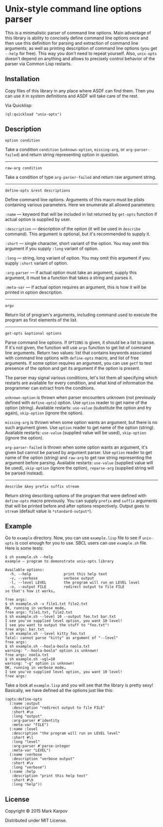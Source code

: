 # Unix-style command line options parser

This is a minimalistic parser of command line options. Main advantage of
this library is ability to concisely define command line options once and
then use this definition for parsing and extraction of command line
arguments, as well as printing description of command line options (you get
`--help` for free). This way you don't need to repeat yourself. Also,
`unix-opts` doesn't depend on anything and allows to precisely control
behavior of the parser via Common Lisp restarts.

## Installation

Copy files of this library in any place where ASDF can find them. Then you
can use it in system definitions and ASDF will take care of the rest.

Via Quicklisp:

```
(ql:quickload "unix-opts")
```

## Description

```
option condition
```

Take a condition `condition` (`unknown-option`, `missing-arg`, or
`arg-parser-failed`) and return string representing option in question.

----

```
raw-arg condition
```

Take a condition of type `arg-parser-failed` and return raw argument string.

----

```
define-opts &rest descriptions
```

Define command line options. Arguments of this macro must be plists
containing various parameters. Here we enumerate all allowed parameters:

`:name` — keyword that will be included in list returned by `get-opts`
function if actual option is supplied by user.

`:description` — description of the option (it will be used in `describe`
command). This argument is optional, but it's recommended to supply it.

`:short` — single character, short variant of the option. You may omit this
argument if you supply `:long` variant of option.

`:long` — string, long variant of option. You may omit this argument if you
supply `:short` variant of option.

`:arg-parser` — if actual option must take an argument, supply this
argument, it must be a function that takes a string and parses it.

`:meta-var` — if actual option requires an argument, this is how it will be
printed in option description.

----

```
argv
```

Return list of program's arguments, including command used to execute the
program as first elements of the list.

----

```
get-opts &optional options
```

Parse command line options. If `OPTIONS` is given, it should be a list to
parse. If it's not given, the function will use `argv` function to get list
of command line arguments. Return two values: list that contains keywords
associated with command line options with `define-opts` macro, and list of
free arguments. If some option requires an argument, you can use `getf` to
test presence of the option and get its argument if the option is present.

The parser may signal various conditions, let's list them all specifying
which restarts are available for every condition, and what kind of
information the programmer can extract from the conditions.

`unknown-option` is thrown when parser encounters unknown (not previously
defined with `define-opts`) option. Use `option` reader to get name of the
option (string). Available restarts: `use-value` (substitute the option and
try again), `skip-option` (ignore the option).

`missing-arg` is thrown when some option wants an argument, but there is no
such argument given. Use `option` reader to get name of the option
(string). Available restarts: `use-value` (supplied value will be used),
`skip-option` (ignore the option).

`arg-parser-failed` is thrown when some option wants an argument, it's given
but cannot be parsed by argument parser. Use `option` reader to get name of
the option (string) and `raw-arg` to get raw string representing the
argument before parsing. Available restarts: `use-value` (supplied value
will be used), `skip-option` (ignore the option), `reparse-arg` (supplied
string will be parsed instead).

----

```
describe &key prefix suffix stream
```

Return string describing options of the program that were defined with
`define-opts` macro previously. You can supply `prefix` and `suffix`
arguments that will be printed before and after options respectively. Output
goes to `stream` (default value is `*standard-output*`).

## Example

Go to `example` directory. Now, you can use `example.lisp` file to see if
`unix-opts` is cool enough for you to use. SBCL users can use `example.sh`
file. Here is some tests:

```
$ sh example.sh --help
example — program to demonstrate unix-opts library

Available options:
  -h, --help               print this help text
  -v, --verbose            verbose output
  -l, --level LEVEL        the program will run on LEVEL level
  -o, --output FILE        redirect output to file FILE
so that's how it works…

free args:
$ sh example.sh -v file1.txt file2.txt
OK, running in verbose mode…
free args: file1.txt, file2.txt
$ sh example.sh --level 10 --output foo.txt bar.txt
I see you've supplied level option, you want 10 level!
I see you want to output the stuff to "foo.txt"!
free args: bar.txt
$ sh example.sh --level kitty foo.txt
fatal: cannot parse "kitty" as argument of "--level"
free args:
$ sh example.sh --hoola-boola noola.txt
warning: "--hoola-boola" option is unknown!
free args: noola.txt
$ sh example.sh -vgl=10
warning: "-g" option is unknown!
OK, running in verbose mode…
I see you've supplied level option, you want 10 level!
free args:
```

Take a look at `example.lisp` and you will see that the library is pretty
sexy! Basically, we have defined all the options just like this:

```common-lisp
(opts:define-opts
  (:name :output
   :description "redirect output to file FILE"
   :short #\o
   :long "output"
   :arg-parser #'identity
   :meta-var "FILE")
  (:name :level
   :description "the program will run on LEVEL level"
   :short #\l
   :long "level"
   :arg-parser #'parse-integer
   :meta-var "LEVEL")
  (:name :verbose
   :description "verbose output"
   :short #\v
   :long "verbose")
  (:name :help
   :description "print this help text"
   :short #\h
   :long "help"))
```

## License

Copyright © 2015 Mark Karpov

Distributed under MIT License.
